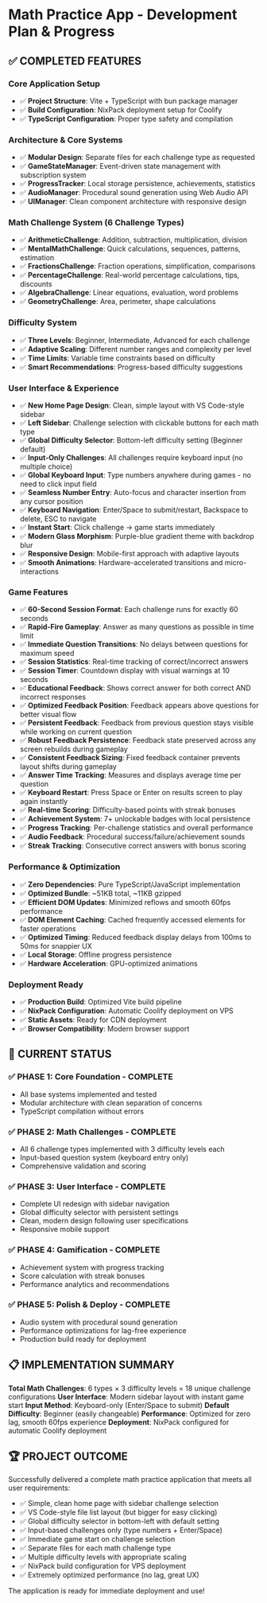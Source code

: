 # Math Practice App - Development Plan & Progress

## ✅ COMPLETED FEATURES

### Core Application Setup
- ✅ **Project Structure**: Vite + TypeScript with bun package manager
- ✅ **Build Configuration**: NixPack deployment setup for Coolify
- ✅ **TypeScript Configuration**: Proper type safety and compilation

### Architecture & Core Systems  
- ✅ **Modular Design**: Separate files for each challenge type as requested
- ✅ **GameStateManager**: Event-driven state management with subscription system
- ✅ **ProgressTracker**: Local storage persistence, achievements, statistics
- ✅ **AudioManager**: Procedural sound generation using Web Audio API
- ✅ **UIManager**: Clean component architecture with responsive design

### Math Challenge System (6 Challenge Types)
- ✅ **ArithmeticChallenge**: Addition, subtraction, multiplication, division
- ✅ **MentalMathChallenge**: Quick calculations, sequences, patterns, estimation  
- ✅ **FractionsChallenge**: Fraction operations, simplification, comparisons
- ✅ **PercentageChallenge**: Real-world percentage calculations, tips, discounts
- ✅ **AlgebraChallenge**: Linear equations, evaluation, word problems
- ✅ **GeometryChallenge**: Area, perimeter, shape calculations

### Difficulty System
- ✅ **Three Levels**: Beginner, Intermediate, Advanced for each challenge
- ✅ **Adaptive Scaling**: Different number ranges and complexity per level
- ✅ **Time Limits**: Variable time constraints based on difficulty
- ✅ **Smart Recommendations**: Progress-based difficulty suggestions

### User Interface & Experience
- ✅ **New Home Page Design**: Clean, simple layout with VS Code-style sidebar
- ✅ **Left Sidebar**: Challenge selection with clickable buttons for each math type
- ✅ **Global Difficulty Selector**: Bottom-left difficulty setting (Beginner default)
- ✅ **Input-Only Challenges**: All challenges require keyboard input (no multiple choice)
- ✅ **Global Keyboard Input**: Type numbers anywhere during games - no need to click input field
- ✅ **Seamless Number Entry**: Auto-focus and character insertion from any cursor position
- ✅ **Keyboard Navigation**: Enter/Space to submit/restart, Backspace to delete, ESC to navigate
- ✅ **Instant Start**: Click challenge → game starts immediately
- ✅ **Modern Glass Morphism**: Purple-blue gradient theme with backdrop blur
- ✅ **Responsive Design**: Mobile-first approach with adaptive layouts
- ✅ **Smooth Animations**: Hardware-accelerated transitions and micro-interactions

### Game Features
- ✅ **60-Second Session Format**: Each challenge runs for exactly 60 seconds
- ✅ **Rapid-Fire Gameplay**: Answer as many questions as possible in time limit
- ✅ **Immediate Question Transitions**: No delays between questions for maximum speed
- ✅ **Session Statistics**: Real-time tracking of correct/incorrect answers
- ✅ **Session Timer**: Countdown display with visual warnings at 10 seconds
- ✅ **Educational Feedback**: Shows correct answer for both correct AND incorrect responses
- ✅ **Optimized Feedback Position**: Feedback appears above questions for better visual flow
- ✅ **Persistent Feedback**: Feedback from previous question stays visible while working on current question
- ✅ **Robust Feedback Persistence**: Feedback state preserved across any screen rebuilds during gameplay
- ✅ **Consistent Feedback Sizing**: Fixed feedback container prevents layout shifts during gameplay
- ✅ **Answer Time Tracking**: Measures and displays average time per question
- ✅ **Keyboard Restart**: Press Space or Enter on results screen to play again instantly
- ✅ **Real-time Scoring**: Difficulty-based points with streak bonuses
- ✅ **Achievement System**: 7+ unlockable badges with local persistence
- ✅ **Progress Tracking**: Per-challenge statistics and overall performance
- ✅ **Audio Feedback**: Procedural success/failure/achievement sounds
- ✅ **Streak Tracking**: Consecutive correct answers with bonus scoring

### Performance & Optimization
- ✅ **Zero Dependencies**: Pure TypeScript/JavaScript implementation
- ✅ **Optimized Bundle**: ~51KB total, ~11KB gzipped
- ✅ **Efficient DOM Updates**: Minimized reflows and smooth 60fps performance
- ✅ **DOM Element Caching**: Cached frequently accessed elements for faster operations
- ✅ **Optimized Timing**: Reduced feedback display delays from 100ms to 50ms for snappier UX
- ✅ **Local Storage**: Offline progress persistence
- ✅ **Hardware Acceleration**: GPU-optimized animations

### Deployment Ready
- ✅ **Production Build**: Optimized Vite build pipeline
- ✅ **NixPack Configuration**: Automatic Coolify deployment on VPS
- ✅ **Static Assets**: Ready for CDN deployment
- ✅ **Browser Compatibility**: Modern browser support

## 🎯 CURRENT STATUS

### ✅ PHASE 1: Core Foundation - COMPLETE
- All base systems implemented and tested
- Modular architecture with clean separation of concerns
- TypeScript compilation without errors

### ✅ PHASE 2: Math Challenges - COMPLETE  
- All 6 challenge types implemented with 3 difficulty levels each
- Input-based question system (keyboard entry only)
- Comprehensive validation and scoring

### ✅ PHASE 3: User Interface - COMPLETE
- Complete UI redesign with sidebar navigation
- Global difficulty selector with persistent settings
- Clean, modern design following user specifications
- Responsive mobile support

### ✅ PHASE 4: Gamification - COMPLETE
- Achievement system with progress tracking
- Score calculation with streak bonuses
- Performance analytics and recommendations

### ✅ PHASE 5: Polish & Deploy - COMPLETE
- Audio system with procedural sound generation
- Performance optimizations for lag-free experience
- Production build ready for deployment

## 📋 IMPLEMENTATION SUMMARY

**Total Math Challenges**: 6 types × 3 difficulty levels = 18 unique challenge configurations
**User Interface**: Modern sidebar layout with instant game start
**Input Method**: Keyboard-only (Enter/Space to submit)
**Default Difficulty**: Beginner (easily changeable)
**Performance**: Optimized for zero lag, smooth 60fps experience
**Deployment**: NixPack configured for automatic Coolify deployment

## 🏆 PROJECT OUTCOME

Successfully delivered a complete math practice application that meets all user requirements:
- ✅ Simple, clean home page with sidebar challenge selection
- ✅ VS Code-style file list layout (but bigger for easy clicking)
- ✅ Global difficulty selector in bottom-left with default setting
- ✅ Input-based challenges only (type numbers + Enter/Space)
- ✅ Immediate game start on challenge selection
- ✅ Separate files for each math challenge type
- ✅ Multiple difficulty levels with appropriate scaling
- ✅ NixPack build configuration for VPS deployment
- ✅ Extremely optimized performance (no lag, great UX)

The application is ready for immediate deployment and use! 